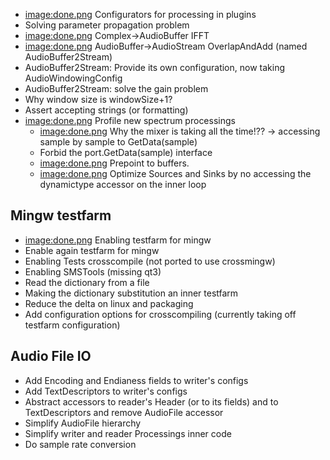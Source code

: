 -   <image:done.png> Configurators for processing in plugins
-   Solving parameter propagation problem
-   <image:done.png> Complex-\>AudioBuffer IFFT
-   <image:done.png> AudioBuffer-\>AudioStream OverlapAndAdd (named AudioBuffer2Stream)
-   AudioBuffer2Stream: Provide its own configuration, now taking AudioWindowingConfig
-   AudioBuffer2Stream: solve the gain problem
-   Why window size is windowSize+1?
-   Assert accepting strings (or formatting)
-   <image:done.png> Profile new spectrum processings
    -   <image:done.png> Why the mixer is taking all the time!?? -\> accessing sample by sample to GetData(sample)
    -   Forbid the port.GetData(sample) interface
    -   <image:done.png> Prepoint to buffers.
    -   <image:done.png> Optimize Sources and Sinks by no accessing the dynamictype accessor on the inner loop

Mingw testfarm
--------------

-   <image:done.png> Enabling testfarm for mingw
-   Enable again testfarm for mingw
-   Enabling Tests crosscompile (not ported to use crossmingw)
-   Enabling SMSTools (missing qt3)
-   Read the dictionary from a file
-   Making the dictionary substitution an inner testfarm
-   Reduce the delta on linux and packaging
-   Add configuration options for crosscompiling (currently taking off testfarm configuration)

Audio File IO
-------------

-   Add Encoding and Endianess fields to writer's configs
-   Add TextDescriptors to writer's configs
-   Abstract accessors to reader's Header (or to its fields) and to TextDescriptors and remove AudioFile accessor
-   Simplify AudioFile hierarchy
-   Simplify writer and reader Processings inner code
-   Do sample rate conversion

